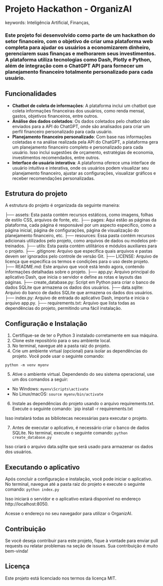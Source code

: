 # Projeto Hackathon - OrganizAI 
keywords: Inteligência Artificial, Finanças, 
### Este projeto foi desenvolvido como parte de um hackathon do setor financeiro, com o objetivo de criar uma plataforma web completa para ajudar os usuários a economizarem dinheiro, gerenciarem suas finanças e melhorarem seus investimentos. A plataforma utiliza tecnologias como Dash, Plotly e Python, além de integração com o ChatGPT API para fornecer um planejamento financeiro totalmente personalizado para cada usuário.


## Funcionalidades
* **Chatbot de coleta de informações**: A plataforma inclui um chatbot que coleta informações financeiras dos usuários, como renda mensal, gastos, objetivos financeiros, entre outros.
* **Análise dos dados coletados**: Os dados coletados pelo chatbot são enviados para a API do ChatGPT, onde são analisados para criar um perfil financeiro personalizado para cada usuário.
* **Planejamento financeiro personalizado**: Com base nas informações coletadas e na análise realizada pela API do ChatGPT, a plataforma gera um planejamento financeiro completo e personalizado para cada usuário. Isso inclui sugestões de orçamento, estratégias de economia, investimentos recomendados, entre outros.
* **Interface de usuário interativa**: A plataforma oferece uma interface de usuário intuitiva e interativa, onde os usuários podem visualizar seu planejamento financeiro, ajustar as configurações, visualizar gráficos e receber recomendações personalizadas.


## Estrutura do projeto

A estrutura do projeto é organizada da seguinte maneira:

├── assets: Esta pasta contém recursos estáticos, como imagens, folhas de estilo CSS, arquivos de fonte, etc.
├── pages: Aqui estão as páginas da plataforma, cada página é responsável por um aspecto específico, como a página inicial, página de configurações, página de visualização do planejamento financeiro, etc.
├── resources: Essa pasta contém recursos adicionais utilizados pelo projeto, como arquivos de dados ou modelos pré-treinados.
├── utils: Esta pasta contém utilitários e módulos auxiliares para o projeto.
├── .gitignore: Arquivo que especifica quais arquivos e pastas devem ser ignorados pelo controle de versão Git.
├── LICENSE: Arquivo de licença que especifica os termos e condições para o uso deste projeto.
├── README.md: Este arquivo que você está lendo agora, contendo informações detalhadas sobre o projeto.
├── app.py: Arquivo principal do aplicativo Dash, que inicia o servidor e define as rotas e layouts das páginas.
├── create_database.py: Script em Python para criar o banco de dados SQLite que armazena os dados dos usuários.
├── data.sqlite: Arquivo do banco de dados SQLite que armazena os dados dos usuários.
├── index.py: Arquivo de entrada do aplicativo Dash, importa e inicia o arquivo app.py.
├── requirements.txt: Arquivo que lista todas as dependências do projeto, permitindo uma fácil instalação.


## Configuração e Instalação
1. Certifique-se de ter o Python 3 instalado corretamente em sua máquina.
2. Clone este repositório para o seu ambiente local.
3. No terminal, navegue até a pasta raiz do projeto.
4. Crie um ambiente virtual (opcional) para isolar as dependências do projeto. Você pode usar o seguinte comando:

`python -m venv myenv`

5. Ative o ambiente virtual. Dependendo do seu sistema operacional, use um dos comandos a seguir:
* No Windows: `myenv\Scripts\activate`
* No Linux/macOS: `source myenv/bin/activate`

6. Instale as dependências do projeto usando o arquivo requirements.txt. Execute o seguinte comando:
`pip install -r requirements.txt
   
Isso instalará todas as bibliotecas necessárias para executar o projeto.

7. Antes de executar o aplicativo, é necessário criar o banco de dados SQLite. No terminal, execute o seguinte comando:
`python create_database.py`

Isso criará o arquivo data.sqlite que será usado para armazenar os dados dos usuários.

## Executando o aplicativo
Após concluir a configuração e instalação, você pode iniciar o aplicativo. No terminal, navegue até a pasta raiz do projeto e execute o seguinte comando:
`python index.py`

Isso iniciará o servidor e o aplicativo estará disponível no endereço http://localhost:8050.

Acesse o endereço no seu navegador para utilizar o OrganizAI.

## Contribuição
Se você deseja contribuir para este projeto, fique à vontade para enviar pull requests ou relatar problemas na seção de issues. Sua contribuição é muito bem-vinda!

## Licença
Este projeto está licenciado nos termos da licença MIT.

